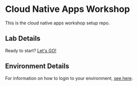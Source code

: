 # Cloud Native Apps Workshop

This is the cloud native apps workshop setup repo.

## Lab Details

Ready to start? [Let's GO!](./labs/README.md)

## Environment Details

For information on how to login to your environment, [see here](https://github.com/solliancenet/workshop-template/blob/master/Lab%20Details.md).
